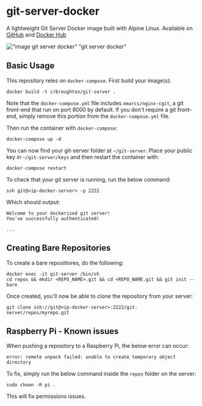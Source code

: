 # git-server-docker
A lightweight Git Server Docker image built with Alpine Linux. Available on [GitHub](https://github.com/jkarlosb/git-server-docker) and [Docker Hub](https://hub.docker.com/r/jkarlos/git-server-docker/)

!["image git server docker" "git server docker"](https://raw.githubusercontent.com/jkarlosb/git-server-docker/master/git-server-docker.jpg)

## Basic Usage

This repository reles on `docker-compose`. First build your image(s):

	docker build -t crbroughton/git-server .

Note that the `docker-compose.yml` file includes `emarcs/nginx-cgit`, a
git front-end that run on port 8000 by default. If you don't require a
git front-end, simply remove this portion from the `docker-compose.yml` file.

Then run the container with `docker-compose`:

	docker-compose up -d

You can now find your git-server folder at `~/git-server`.
Place your public key in `~/git-server/keys` and then restart the container with:

	docker-compose restart

To check that your git server is running, run the below command:

	ssh git@<ip-docker-server> -p 2222

Which should output:

	Welcome to your dockerised git server!
	You've successfully authenticated!

	...

## Creating Bare Repositories

To create a bare repositiores, do the following:

	docker exec -it git-server /bin/sh
	cd repos && mkdir <REPO_NAME>.git && cd <REPO_NAME.git && git init --bare

Once created, you'll now be able to clone the repository
from your server:

	git clone ssh://git@<ip-docker-server>:2222/git-server/repos/myrepo.git

## Raspberry Pi - Known issues

When pushing a repository to a Raspberry Pi, the below error can occur:

	error: remote unpack failed: unable to create temporary object directory

To fix, simply run the below command inside the `repos` folder on the server:

	sudo chown -R pi .

This will fix permissions issues.

